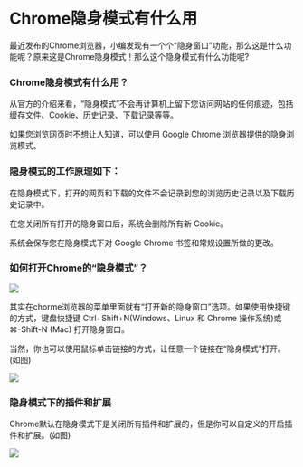 Chrome隐身模式有什么用
======================

最近发布的Chrome浏览器，小编发现有一个个“隐身窗口”功能，那么这是什么功能呢？原来这是Chrome隐身模式！那么这个隐身模式有什么功能呢?

### Chrome隐身模式有什么用？

从官方的介绍来看，“隐身模式”不会再计算机上留下您访问网站的任何痕迹，包括缓存文件、Cookie、历史记录、下载记录等等。

如果您浏览网页时不想让人知道，可以使用 Google Chrome 浏览器提供的隐身浏览模式。

### 隐身模式的工作原理如下：

在隐身模式下，打开的网页和下载的文件不会记录到您的浏览历史记录以及下载历史记录中。

在您关闭所有打开的隐身窗口后，系统会删除所有新 Cookie。

系统会保存您在隐身模式下对 Google Chrome 书签和常规设置所做的更改。

### 如何打开Chrome的“隐身模式”？

![](http://biangbiangpic.b0.upaiyun.com/blog/5ce6602f92eaeb0f32307ba0472e0130.jpg)

其实在chorme浏览器的菜单里面就有“打开新的隐身窗口”选项。如果使用快捷键的方式，键盘快捷键 Ctrl+Shift+N(Windows、Linux 和 Chrome 操作系统)或 ⌘-Shift-N (Mac) 打开隐身窗口。

当然，你也可以使用鼠标单击链接的方式，让任意一个链接在“隐身模式”打开。(如图)

![](http://biangbiangpic.b0.upaiyun.com/blog/22172abc2c4415f9f0804037d218bd40.jpg)

### 隐身模式下的插件和扩展

Chrome默认在隐身模式下是关闭所有插件和扩展的，但是你可以自定义的开启插件和扩展。(如图)

![](http://biangbiangpic.b0.upaiyun.com/blog/9cc31a4fa4a6ed31a39e2136717345cf.jpg)
